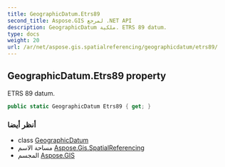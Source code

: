 ```yaml
---
title: GeographicDatum.Etrs89
second_title: Aspose.GIS لمرجع .NET API
description: GeographicDatum ملكية. ETRS 89 datum.
type: docs
weight: 20
url: /ar/net/aspose.gis.spatialreferencing/geographicdatum/etrs89/
---
```

## GeographicDatum.Etrs89 property

ETRS 89 datum.

```csharp
public static GeographicDatum Etrs89 { get; }
```

### أنظر أيضا

* class [GeographicDatum](../)
* مساحة الاسم [Aspose.Gis.SpatialReferencing](../../geographicdatum/)
* المجسم [Aspose.GIS](../../../)


